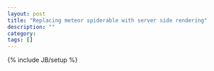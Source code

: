 ```yaml
---
layout: post
title: "Replacing meteor spiderable with server side rendering"
description: ""
category: 
tags: []
---
```

{% include JB/setup %}

